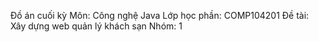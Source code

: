 Đồ án cuối kỳ
Môn: Công nghệ Java
Lớp học phần: COMP104201
Đề tài: Xây dựng web quản lý khách sạn
Nhóm: 1


